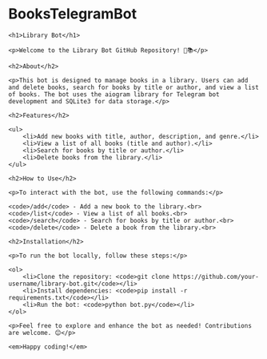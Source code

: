 # BooksTelegramBot

    <h1>Library Bot</h1>

    <p>Welcome to the Library Bot GitHub Repository! 🤖📚</p>

    <h2>About</h2>

    <p>This bot is designed to manage books in a library. Users can add and delete books, search for books by title or author, and view a list of books. The bot uses the aiogram library for Telegram bot development and SQLite3 for data storage.</p>

    <h2>Features</h2>

    <ul>
        <li>Add new books with title, author, description, and genre.</li>
        <li>View a list of all books (title and author).</li>
        <li>Search for books by title or author.</li>
        <li>Delete books from the library.</li>
    </ul>

    <h2>How to Use</h2>

    <p>To interact with the bot, use the following commands:</p>

    <code>/add</code> - Add a new book to the library.<br>
    <code>/list</code> - View a list of all books.<br>
    <code>/search</code> - Search for books by title or author.<br>
    <code>/delete</code> - Delete a book from the library.<br>

    <h2>Installation</h2>

    <p>To run the bot locally, follow these steps:</p>

    <ol>
        <li>Clone the repository: <code>git clone https://github.com/your-username/library-bot.git</code></li>
        <li>Install dependencies: <code>pip install -r requirements.txt</code></li>
        <li>Run the bot: <code>python bot.py</code></li>
    </ol>

    <p>Feel free to explore and enhance the bot as needed! Contributions are welcome. 😊</p>

    <em>Happy coding!</em>
